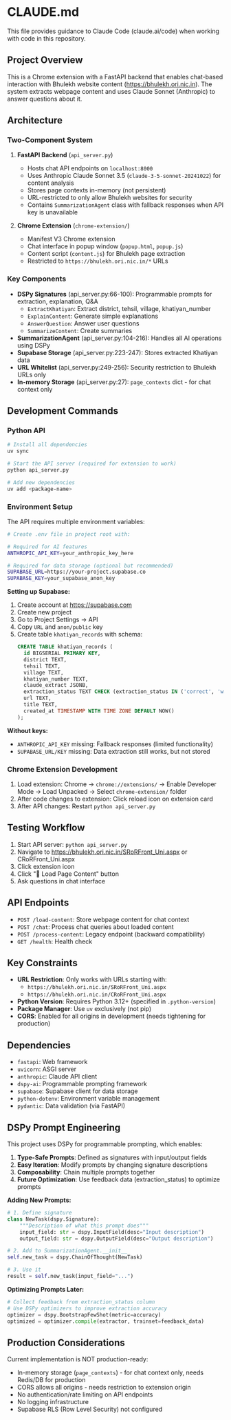 # CLAUDE.md

This file provides guidance to Claude Code (claude.ai/code) when working with code in this repository.

## Project Overview

This is a Chrome extension with a FastAPI backend that enables chat-based interaction with Bhulekh website content (https://bhulekh.ori.nic.in). The system extracts webpage content and uses Claude Sonnet (Anthropic) to answer questions about it.

## Architecture

### Two-Component System

1. **FastAPI Backend** (`api_server.py`)
   - Hosts chat API endpoints on `localhost:8000`
   - Uses Anthropic Claude Sonnet 3.5 (`claude-3-5-sonnet-20241022`) for content analysis
   - Stores page contexts in-memory (not persistent)
   - URL-restricted to only allow Bhulekh websites for security
   - Contains `SummarizationAgent` class with fallback responses when API key is unavailable

2. **Chrome Extension** (`chrome-extension/`)
   - Manifest V3 Chrome extension
   - Chat interface in popup window (`popup.html`, `popup.js`)
   - Content script (`content.js`) for Bhulekh page extraction
   - Restricted to `https://bhulekh.ori.nic.in/*` URLs

### Key Components

- **DSPy Signatures** (api_server.py:66-100): Programmable prompts for extraction, explanation, Q&A
  - `ExtractKhatiyan`: Extract district, tehsil, village, khatiyan_number
  - `ExplainContent`: Generate simple explanations
  - `AnswerQuestion`: Answer user questions
  - `SummarizeContent`: Create summaries
- **SummarizationAgent** (api_server.py:104-216): Handles all AI operations using DSPy
- **Supabase Storage** (api_server.py:223-247): Stores extracted Khatiyan data
- **URL Whitelist** (api_server.py:249-256): Security restriction to Bhulekh URLs only
- **In-memory Storage** (api_server.py:27): `page_contexts` dict - for chat context only

## Development Commands

### Python API

```bash
# Install all dependencies
uv sync

# Start the API server (required for extension to work)
python api_server.py

# Add new dependencies
uv add <package-name>
```

### Environment Setup

The API requires multiple environment variables:

```bash
# Create .env file in project root with:

# Required for AI features
ANTHROPIC_API_KEY=your_anthropic_key_here

# Required for data storage (optional but recommended)
SUPABASE_URL=https://your-project.supabase.co
SUPABASE_KEY=your_supabase_anon_key
```

**Setting up Supabase:**
1. Create account at https://supabase.com
2. Create new project
3. Go to Project Settings → API
4. Copy `URL` and `anon/public` key
5. Create table `khatiyan_records` with schema:
   ```sql
   CREATE TABLE khatiyan_records (
     id BIGSERIAL PRIMARY KEY,
     district TEXT,
     tehsil TEXT,
     village TEXT,
     khatiyan_number TEXT,
     claude_extract JSONB,
     extraction_status TEXT CHECK (extraction_status IN ('correct', 'wrong')),
     url TEXT,
     title TEXT,
     created_at TIMESTAMP WITH TIME ZONE DEFAULT NOW()
   );
   ```

**Without keys:**
- `ANTHROPIC_API_KEY` missing: Fallback responses (limited functionality)
- `SUPABASE_URL/KEY` missing: Data extraction still works, but not stored

### Chrome Extension Development

1. Load extension: Chrome → `chrome://extensions/` → Enable Developer Mode → Load Unpacked → Select `chrome-extension/` folder
2. After code changes to extension: Click reload icon on extension card
3. After API changes: Restart `python api_server.py`

## Testing Workflow

1. Start API server: `python api_server.py`
2. Navigate to https://bhulekh.ori.nic.in/SRoRFront_Uni.aspx or CRoRFront_Uni.aspx
3. Click extension icon
4. Click "📄 Load Page Content" button
5. Ask questions in chat interface

## API Endpoints

- `POST /load-content`: Store webpage content for chat context
- `POST /chat`: Process chat queries about loaded content
- `POST /process-content`: Legacy endpoint (backward compatibility)
- `GET /health`: Health check

## Key Constraints

- **URL Restriction**: Only works with URLs starting with:
  - `https://bhulekh.ori.nic.in/SRoRFront_Uni.aspx`
  - `https://bhulekh.ori.nic.in/CRoRFront_Uni.aspx`
- **Python Version**: Requires Python 3.12+ (specified in `.python-version`)
- **Package Manager**: Use `uv` exclusively (not pip)
- **CORS**: Enabled for all origins in development (needs tightening for production)

## Dependencies

- `fastapi`: Web framework
- `uvicorn`: ASGI server
- `anthropic`: Claude API client
- `dspy-ai`: Programmable prompting framework
- `supabase`: Supabase client for data storage
- `python-dotenv`: Environment variable management
- `pydantic`: Data validation (via FastAPI)

## DSPy Prompt Engineering

This project uses DSPy for programmable prompting, which enables:

1. **Type-Safe Prompts**: Defined as signatures with input/output fields
2. **Easy Iteration**: Modify prompts by changing signature descriptions
3. **Composability**: Chain multiple prompts together
4. **Future Optimization**: Use feedback data (extraction_status) to optimize prompts

**Adding New Prompts:**
```python
# 1. Define signature
class NewTask(dspy.Signature):
    """Description of what this prompt does"""
    input_field: str = dspy.InputField(desc="Input description")
    output_field: str = dspy.OutputField(desc="Output description")

# 2. Add to SummarizationAgent.__init__
self.new_task = dspy.ChainOfThought(NewTask)

# 3. Use it
result = self.new_task(input_field="...")
```

**Optimizing Prompts Later:**
```python
# Collect feedback from extraction_status column
# Use DSPy optimizers to improve extraction accuracy
optimizer = dspy.BootstrapFewShot(metric=accuracy)
optimized = optimizer.compile(extractor, trainset=feedback_data)
```

## Production Considerations

Current implementation is NOT production-ready:
- In-memory storage (`page_contexts`) - for chat context only, needs Redis/DB for production
- CORS allows all origins - needs restriction to extension origin
- No authentication/rate limiting on API endpoints
- No logging infrastructure
- Supabase RLS (Row Level Security) not configured
